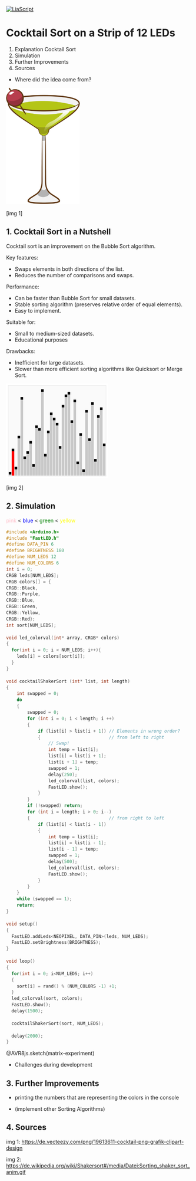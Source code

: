 <!--

author:   
version:  0.1.0
language: EN
narrator: US English Female Female

import: https://raw.githubusercontent.com/liaTemplates/AVR8js/main/README.md
import: https://raw.githubusercontent.com/liascript-templates/plantUML/master/README.md
import: https://github.com/liascript/CodeRunner

-->

[![LiaScript](https://raw.githubusercontent.com/LiaScript/LiaScript/master/badges/course.svg)](https://liascript.github.io/course/?https://github.com/HansGrundig/ROB-Cocktailsort/blob/main/README.md)

# Cocktail Sort on a Strip of 12 LEDs

1. Explanation Cocktail Sort
2. Simulation
3. Further Improvements
4. Sources

- Where did the idea come from?

<img src="./img/Cocktail.png" width="200">

[img 1]


## 1. Cocktail Sort in a Nutshell

Cocktail sort is an improvement on the Bubble Sort algorithm.

Key features:

- Swaps elements in both directions of the list.
- Reduces the number of comparisons and swaps.

Performance:

- Can be faster than Bubble Sort for small datasets.
- Stable sorting algorithm (preserves relative order of equal elements).
- Easy to implement.

Suitable for:

- Small to medium-sized datasets.
- Educational purposes

Drawbacks:

- Inefficient for large datasets.
- Slower than more efficient sorting algorithms like        Quicksort or Merge Sort.

<img src="./img/Animation.gif" alt="Cocktail Sort Animation">

[img 2]




## 2. Simulation

<span style="color:pink">
pink
</span>
<
<span style="color:blue">
blue
</span>
<
<span style="color:green">
green
</span>
<
<span style="color:yellow">
yellow
</span>


<div id="matrix-experiment">
<wokwi-neopixel-matrix pin="6" cols="12" rows="1"></wokwi-neopixel-matrix>
<span id="simulation-time"></span>
</div>

```cpp             Cocktail Sort Simulation
#include <Arduino.h>
#include "FastLED.h"
#define DATA_PIN 6
#define BRIGHTNESS 180
#define NUM_LEDS 12
#define NUM_COLORS 6
int i = 0;
CRGB leds[NUM_LEDS];
CRGB colors[] = {
CRGB::Black,
CRGB::Purple,
CRGB::Blue,
CRGB::Green,
CRGB::Yellow,
CRGB::Red};
int sort[NUM_LEDS];

void led_colorval(int* array, CRGB* colors)
{
  for(int i = 0; i < NUM_LEDS; i++){
    leds[i] = colors[sort[i]];
  }
}

void cocktailShakerSort (int* list, int length)
{
    int swapped = 0;
    do
    {
        swapped = 0;
        for (int i = 0; i < length; i ++)
        {
            if (list[i] > list[i + 1]) // Elements in wrong order?
            {                          // from left to right
                // Swap!
                int temp = list[i];
                list[i] = list[i + 1];
                list[i + 1] = temp;
                swapped = 1;
                delay(250); 
                led_colorval(list, colors);
                FastLED.show(); 
            }
        }
        if (!swapped) return;
        for (int i = length; i > 0; i--)
        {                              // from right to left
            if (list[i] < list[i - 1])
            {
                int temp = list[i];
                list[i] = list[i - 1];
                list[i - 1] = temp;
                swapped = 1;
                delay(500); 
                led_colorval(list, colors);
                FastLED.show(); 
            }
        }
    }
    while (swapped == 1);
    return;
}

void setup()
{
  FastLED.addLeds<NEOPIXEL, DATA_PIN>(leds, NUM_LEDS);
  FastLED.setBrightness(BRIGHTNESS);
}

void loop()
{
  for(int i = 0; i<NUM_LEDS; i++)
  {
    sort[i] = rand() % (NUM_COLORS -1) +1;
  }
  led_colorval(sort, colors);
  FastLED.show();
  delay(1500);

  cocktailShakerSort(sort, NUM_LEDS);
  
  delay(2000);
}
```
@AVR8js.sketch(matrix-experiment)

- Challenges during development

## 3. Further Improvements

- printing the numbers that are representing the colors in the console

- (implement other Sorting Algorithms) 


## 4. Sources

img 1: https://de.vecteezy.com/png/19613611-cocktail-png-grafik-clipart-design

img 2: https://de.wikipedia.org/wiki/Shakersort#/media/Datei:Sorting_shaker_sort_anim.gif 

